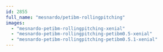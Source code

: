 ```yaml
---
id: 2855
full_name: "mesnardo/petibm-rollingpitching"
images: 
  - "mesnardo-petibm-rollingpitching-xenial"
  - "mesnardo-petibm-rollingpitching-petibm0.5-xenial"
  - "mesnardo-petibm-rollingpitching-petibm0.5.1-xenial"
---
```

